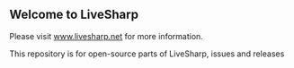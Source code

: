 ## Welcome to LiveSharp

Please visit www.livesharp.net for more information.

This repository is for open-source parts of LiveSharp, issues and releases
